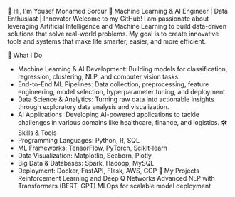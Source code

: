 👋 Hi, I'm Yousef Mohamed Sorour
🚀 Machine Learning & AI Engineer | Data Enthusiast | Innovator
Welcome to my GitHub! I am passionate about leveraging Artificial Intelligence and Machine Learning to build data-driven solutions that solve real-world problems. My goal is to create innovative tools and systems that make life smarter, easier, and more efficient.

🔧 What I Do
 - Machine Learning & AI Development: Building models for classification, regression, clustering, NLP, and computer vision tasks.
 - End-to-End ML Pipelines: Data collection, preprocessing, feature engineering, model selection, hyperparameter tuning, and deployment.
 - Data Science & Analytics: Turning raw data into actionable insights through exploratory data analysis and visualization.
 - AI Applications: Developing AI-powered applications to tackle challenges in various domains like healthcare, finance, and logistics.
🛠️ Skills & Tools
 - Programming Languages: Python, R, SQL
 - ML Frameworks: TensorFlow, PyTorch, Scikit-learn
 - Data Visualization: Matplotlib, Seaborn, Plotly
 - Big Data & Databases: Spark, Hadoop, MySQL
 - Deployment: Docker, FastAPI, Flask, AWS, GCP
🌟 My Projects
Reinforcement Learning and Deep Q Networks
Advanced NLP with Transformers (BERT, GPT)
MLOps for scalable model deployment

